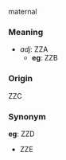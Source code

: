 maternal
### Meaning
+ _adj_: ZZA
    + __eg__: ZZB

### Origin

ZZC

### Synonym

__eg__: ZZD

+ ZZE


